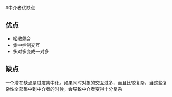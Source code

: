 #中介者优缺点
## 优点
* 松散耦合
* 集中控制交互
* 多对多变成一对多
## 缺点
一个潜在缺点是过度集中化。如果同时对象的交互过多，而且比较复杂，当这些复杂性全部集中到中介者的时候，会导致中介者变得十分复杂